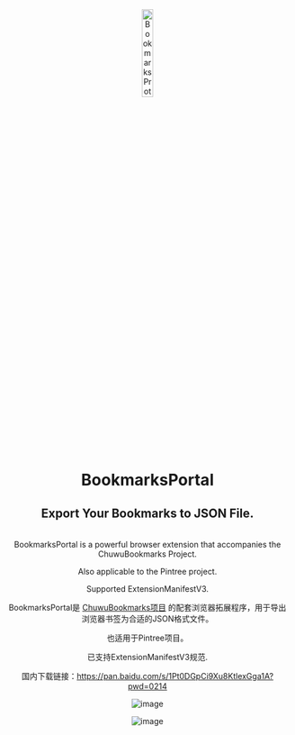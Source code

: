 <div align="center">
    <img src="https://github.com/user-attachments/assets/e07e52a0-db55-4838-b917-b69185847d9d" alt="BookmarksProtal Logo" width="20%" />
  </a>
  <h1>BookmarksPortal</h1>
    <h2>Export Your Bookmarks to JSON File.</h2>  
  <br>
BookmarksPortal is a powerful browser extension that accompanies the ChuwuBookmarks Project. 

Also applicable to the Pintree project.

Supported ExtensionManifestV3.


BookmarksPortal是 [ChuwuBookmarks项目](https://github.com/HatsuChuwu/ChuwuBookmarks) 的配套浏览器拓展程序，用于导出浏览器书签为合适的JSON格式文件。

也适用于Pintree项目。

已支持ExtensionManifestV3规范.

国内下载链接：https://pan.baidu.com/s/1Pt0DGpCi9Xu8KtlexGga1A?pwd=0214


![image](https://github.com/user-attachments/assets/76f11b49-661f-443f-891b-210163095ad4)

![image](https://github.com/user-attachments/assets/8b7de29e-6e2d-4205-bf7a-331a9b9f8372)
